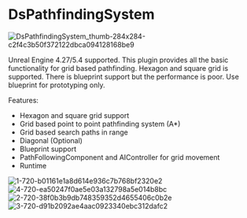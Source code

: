 # DsPathfindingSystem
![DsPathfindingSystem_thumb-284x284-c2f4c3b50f372122dbca094128168be9](https://github.com/dvtcskn/DsPathfindingSystem/assets/117200113/519ced4e-c658-43e6-a496-1cc09a3b1acd)

Unreal Engine 4.27/5.4 supported. This plugin provides all the basic functionality for grid based pathfinding. Hexagon and square grid is supported. There is blueprint support but the performance is poor. Use blueprint for prototyping only.

Features:
* Hexagon and square grid support
* Grid based point to point pathfinding system (A*)
* Grid based search paths in range
* Diagonal (Optional)
* Blueprint support
* PathFollowingComponent and AIController for grid movement
* Runtime

![1-720-b01161e1a8d614e936c7b768bf2320e2](https://github.com/dvtcskn/DsPathfindingSystem/assets/117200113/8e517aad-fbf1-47e2-bb81-b2f143cf972a)
![4-720-ea50247f0ae5e03a132798a5e014b8bc](https://github.com/dvtcskn/DsPathfindingSystem/assets/117200113/11adc078-f054-4632-9087-7ff481d3ea78)
![2-720-38f0b3b9db748359352d4655406c0b2e](https://github.com/dvtcskn/DsPathfindingSystem/assets/117200113/1c84dd4e-8b4b-4dd0-9847-1a4aa04be4a4)
![3-720-d91b2092ae4aac0923340ebc312dafc2](https://github.com/dvtcskn/DsPathfindingSystem/assets/117200113/602e863f-354a-4288-88c8-71e54bc4c5ba)
